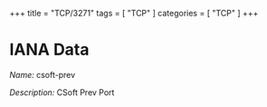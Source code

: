 +++
title = "TCP/3271"
tags = [ "TCP" ]
categories = [ "TCP" ]
+++

# IANA Data

_Name:_ csoft-prev

_Description:_ CSoft Prev Port

